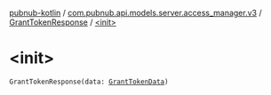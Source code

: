 [pubnub-kotlin](../../index.md) / [com.pubnub.api.models.server.access_manager.v3](../index.md) / [GrantTokenResponse](index.md) / [&lt;init&gt;](./-init-.md)

# &lt;init&gt;

`GrantTokenResponse(data: `[`GrantTokenData`](../-grant-token-data/index.md)`)`